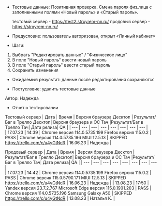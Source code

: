 * Тестовые данные: Позитивная проверка. Смена пароля физ.лица с заполненными полями «Новый пароль» и «Старый пароль».

	тестовый сервер - https://test2.stroyrem-nn.ru/   продовый сервер - https://stroyrem-nn.ru/

* Предусловие: пользователь авторизован, открыт «Личный кабинет»

* Шаги:
1.	Выбрать "Редактировать данные" / "Физическое лицо"
2.	В поле "Новый пароль" ввести новый пароль
3.	В поле "Старый пароль" ввести старый пароль
4.	Сохранить изменения

* Ожидаемый результат: данные после редактирования сохраняются

* Постусловие: удалить тестовые данные

Автор: Надежда

* Отчет о тестировании
  
Тестовый сервер
| Дата | Время | Версия браузера Десктоп | Результат/Баг в Трелло Десктоп|  Версия браузера и ОС Тач |Результат/Баг в Трелло Тач| Дата релиза| QA  |
| --- | --- | --- | --- |  --- | --- | --- | --- |   
| 17.07.23 | 14:39 | Chrome версия 114.0.5735.199 Firefox версия 115.0.2 | PASS | Chrome версия 114.0.5735.196 MIUI 12.5.13 | SKIPPED https://trello.com/c/u4yGtNdR | 16.06.23 | Надежда |  

Продовый сервер
| Дата | Время | Версия браузера Десктоп | Результат/Баг в Трелло Десктоп|  Версия браузера и ОС Тач |Результат/Баг в Трелло Тач| Дата релиза| QA |
| --- | --- | --- | --- |  --- | --- | --- | --- |   
| 17.07.23 | 14:42 | Chrome версия 114.0.5735.199 Firefox версия 115.0.2 | PASS | Chrome версия 115.0.5790.171 MIUI 12.5.13 | SKIPPED https://trello.com/c/u4yGtNdR | 16.06.23 | Надежда | 
| 13.08.23 | 17:50 | Yandex версия 23.7.2.767  Microsoft Edge версия 115.0.1901.203 | PASS | Chrome версия 114.0.5735.196 Samsung Galaxy A50 | SKIPPED https://trello.com/c/u4yGtNdR | 13.08.23 | Наталья К. |  